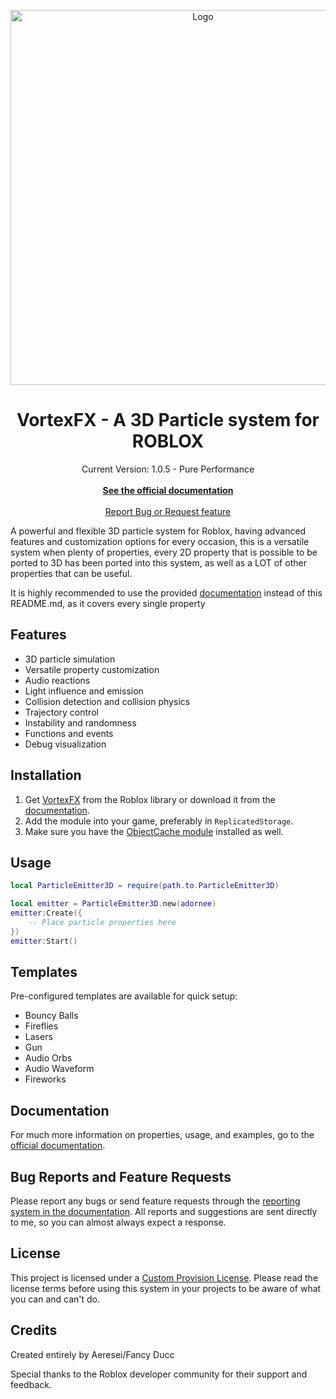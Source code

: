 <p align="center">
  <img src="docs/images/images/VortexFXIcon.png" alt="Logo" width="600">
</p>

</a>
<h1 align="center">VortexFX - A 3D Particle system for ROBLOX</h1>
<p align="center">
<a align="center">Current Version: 1.0.5 - Pure Performance</a>
<br/>
<br/>
<a href="https://fancyducc.github.io/3D-Particle-System/getting-started/" target="_blank"><strong>See the official documentation</strong></a>
<br/>
<br/>
<a href="https://fancyducc.github.io/3D-Particle-System/reportbugrequest/" target="_blank">Report Bug or Request feature</a>
</p>
</div>

A powerful and flexible 3D particle system for Roblox, having advanced features and customization options for every occasion, this is a versatile system when plenty of properties, every 2D property that is possible to be ported to 3D has been ported into this system, as well as a LOT of other properties that can be useful.

It is highly recommended to use the provided [documentation](https://fancyducc.github.io/3D-Particle-System/getting-started/) instead of this README.md, as it covers every single property

## Features

- 3D particle simulation
- Versatile property customization
- Audio reactions
- Light influence and emission
- Collision detection and collision physics
- Trajectory control
- Instability and randomness
- Functions and events
- Debug visualization

## Installation

1. Get [VortexFX](https://create.roblox.com/store/asset/89242445503292) from the Roblox library or download it from the [documentation](https://fancyducc.github.io/3D-Particle-System/installation/).
2. Add the module into your game, preferably in `ReplicatedStorage`.
3. Make sure you have the [ObjectCache module](https://devforum.roblox.com/t/objectcache-a-modern-blazing-fast-model-and-part-cache/3104112) installed as well.

## Usage

```lua
local ParticleEmitter3D = require(path.to.ParticleEmitter3D)

local emitter = ParticleEmitter3D.new(adornee)
emitter:Create({
    -- Place particle properties here
})
emitter:Start()
```

## Templates

Pre-configured templates are available for quick setup:

- Bouncy Balls
- Fireflies
- Lasers
- Gun
- Audio Orbs
- Audio Waveform
- Fireworks

## Documentation

For much more information on properties, usage, and examples, go to the [official documentation](https://fancyducc.github.io/3D-Particle-System/getting-started/).

## Bug Reports and Feature Requests

Please report any bugs or send feature requests through the [reporting system in the documentation](https://github.com/yourusername/3D-Particle-System/issues). All reports and suggestions are sent directly to me, so you can almost always expect a response.

## License

This project is licensed under a [Custom Provision License](https://fancyducc.github.io/3D-Particle-System/customprovisionlicense/). Please read the license terms before using this system in your projects to be aware of what you can and can't do.

## Credits

Created entirely by Aeresei/Fancy Ducc

Special thanks to the Roblox developer community for their support and feedback.
